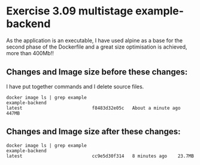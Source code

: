 # Exercise 3.09 multistage example-backend

As the application is an executable, I have used alpine as a base for the second phase of the Dockerfile and a great size optimisation is achieved, more than 400Mb!!

## Changes and Image size before these changes:

I have put together commands and I delete source files.

```console
docker image ls | grep example
example-backend                                                                latest                          f8483d32e05c   About a minute ago   447MB
```


## Changes and Image size after these changes:

```console
docker image ls | grep example
example-backend                                                                latest                          cc9e5d30f314   8 minutes ago    23.7MB
```